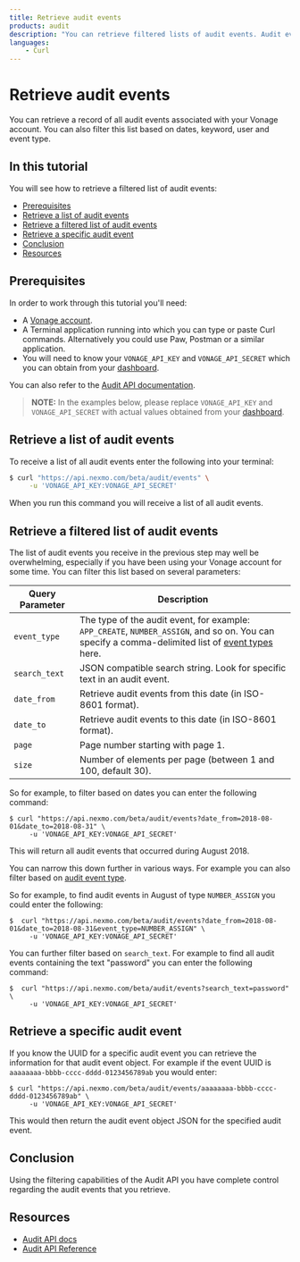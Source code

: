 ```yaml
---
title: Retrieve audit events
products: audit
description: "You can retrieve filtered lists of audit events. Audit events log activity in a Vonage account."
languages:
    - Curl
---
```


# Retrieve audit events

You can retrieve a record of all audit events associated with your Vonage account. You can also filter this list based on dates, keyword, user and event type.

## In this tutorial

You will see how to retrieve a filtered list of audit events:

- [Prerequisites](#prerequisites)
- [Retrieve a list of audit events](#retrieve-a-list-of-audit-events)
- [Retrieve a filtered list of audit events](#retrieve-a-filtered-list-of-audit-events)
- [Retrieve a specific audit event](#retrieve-a-specific-audit-event)
- [Conclusion](#conclusion)
- [Resources](#resources)

## Prerequisites

In order to work through this tutorial you'll need:

* A [Vonage account](https://ui.idp.vonage.com/ui/auth/registration?icid=tryitfree_adpdocs_nexmodashbdfreetrialsignup_inpagelink).
* A Terminal application running into which you can type or paste Curl commands. Alternatively you could use Paw, Postman or a similar application.
* You will need to know your `VONAGE_API_KEY` and `VONAGE_API_SECRET` which you can obtain from your [dashboard](https://dashboard.nexmo.com/sign-in).

You can also refer to the [Audit API documentation](/audit/overview).

> **NOTE:** In the examples below, please replace `VONAGE_API_KEY` and `VONAGE_API_SECRET` with actual values obtained from your [dashboard](https://dashboard.nexmo.com).

## Retrieve a list of audit events

To receive a list of all audit events enter the following into your terminal:

```bash
$ curl "https://api.nexmo.com/beta/audit/events" \
     -u 'VONAGE_API_KEY:VONAGE_API_SECRET'
```

When you run this command you will receive a list of all audit events.

## Retrieve a filtered list of audit events

The list of audit events you receive in the previous step may well be overwhelming, especially if you have been using your Vonage account for some time. You can filter this list based on several parameters:

Query Parameter | Description
--- | ---
`event_type` | The type of the audit event, for example: `APP_CREATE`, `NUMBER_ASSIGN`, and so on. You can specify a comma-delimited list of [event types](/audit/concepts/audit-events#audit-event-types) here.
`search_text` | JSON compatible search string. Look for specific text in an audit event.
`date_from` | Retrieve audit events from this date (in ISO-8601 format).
`date_to` | Retrieve audit events to this date (in ISO-8601 format).
`page` | Page number starting with page 1.
`size` | Number of elements per page (between 1 and 100, default 30).


So for example, to filter based on dates you can enter the following command:

```
$ curl "https://api.nexmo.com/beta/audit/events?date_from=2018-08-01&date_to=2018-08-31" \
     -u 'VONAGE_API_KEY:VONAGE_API_SECRET'
```     

This will return all audit events that occurred during August 2018.

You can narrow this down further in various ways. For example you can also filter based on [audit event type](/audit/concepts/audit-events#audit-event-types).

So for example, to find audit events in August of type `NUMBER_ASSIGN` you could enter the following:

```
$  curl "https://api.nexmo.com/beta/audit/events?date_from=2018-08-01&date_to=2018-08-31&event_type=NUMBER_ASSIGN" \
     -u 'VONAGE_API_KEY:VONAGE_API_SECRET'
```

You can further filter based on `search_text`. For example to find all audit events containing the text "password" you can enter the following command:

```
$  curl "https://api.nexmo.com/beta/audit/events?search_text=password" \
     -u 'VONAGE_API_KEY:VONAGE_API_SECRET'
```

## Retrieve a specific audit event

If you know the UUID for a specific audit event you can retrieve the information for that audit event object. For example if the event UUID is `aaaaaaaa-bbbb-cccc-dddd-0123456789ab` you would enter:

```
$ curl "https://api.nexmo.com/beta/audit/events/aaaaaaaa-bbbb-cccc-dddd-0123456789ab" \
     -u 'VONAGE_API_KEY:VONAGE_API_SECRET'
```

This would then return the audit event object JSON for the specified audit event.

## Conclusion

Using the filtering capabilities of the Audit API you have complete control regarding the audit events that you retrieve.

## Resources

* [Audit API docs](/audit/overview)
* [Audit API Reference](/api/audit)
